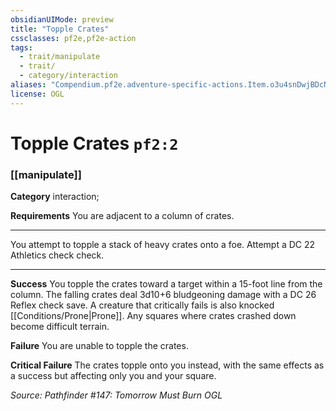 ```yaml
---
obsidianUIMode: preview
title: "Topple Crates"
cssclasses: pf2e,pf2e-action
tags:
  - trait/manipulate
  - trait/
  - category/interaction
aliases: "Compendium.pf2e.adventure-specific-actions.Item.o3u4snDwjBDcNlG3"
license: OGL
---
```

# Topple Crates `pf2:2`

### [[manipulate]]

**Category** interaction; 




**Requirements** You are adjacent to a column of crates.

* * *

You attempt to topple a stack of heavy crates onto a foe. Attempt a DC 22 Athletics check check.

* * *

**Success** You topple the crates toward a target within a 15-foot line from the column. The falling crates deal 3d10+6 bludgeoning damage with a DC 26 Reflex check save. A creature that critically fails is also knocked [[Conditions/Prone|Prone]]. Any squares where crates crashed down become difficult terrain.

**Failure** You are unable to topple the crates.

**Critical Failure** The crates topple onto you instead, with the same effects as a success but affecting only you and your square.

*Source: Pathfinder #147: Tomorrow Must Burn*
*OGL*